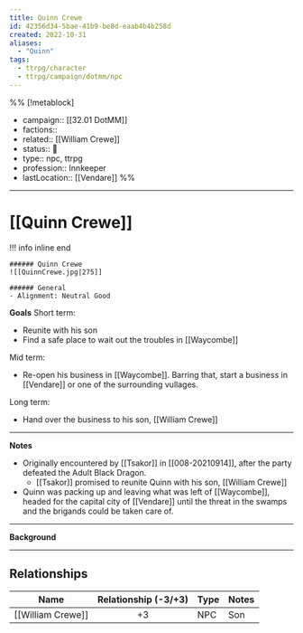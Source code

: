 ```yaml
---
title: Quinn Crewe
id: 42356d34-5bae-41b9-be8d-eaab4b4b258d
created: 2022-10-31
aliases:
  - "Quinn"
tags:
  - ttrpg/character
  - ttrpg/campaign/dotmm/npc
---
```


%%
 [!metablock] 
 - campaign:: [[32.01 DotMM]]
 - factions:: 
 - related:: [[William Crewe]]
 - status:: 💓
 - type:: npc, ttrpg
 - profession:: Innkeeper
 - lastLocation:: [[Vendare]]
%%

---

# [[Quinn Crewe]]

!!! info inline end

    ###### Quinn Crewe
    ![[QuinnCrewe.jpg|275]]

    ###### General
    - Alignment: Neutral Good



**Goals**
Short term:
 - Reunite with his son
 - Find a safe place to wait out the troubles in [[Waycombe]]

Mid term:
- Re-open his business in [[Waycombe]]. Barring that, start a business in [[Vendare]] or one of the surrounding vullages.

Long term:
- Hand over the business to his son, [[William Crewe]]
---
**Notes**

- Originally encountered by [[Tsakor]] in [[008-20210914]], after the party defeated the Adult Black Dragon.
	- [[Tsakor]] promised to reunite Quinn with his son, [[William Crewe]]
- Quinn was packing up and leaving what was left of [[Waycombe]], headed for the capital city of [[Vendare]] until the threat in the swamps and the brigands could be taken care of.

---
**Background**

---

## Relationships

| Name              | Relationship (-3/+3) | Type | Notes |
| ----------------- |:--------------------:| ---- | ----- |
| [[William Crewe]] |          +3          | NPC  | Son      |

